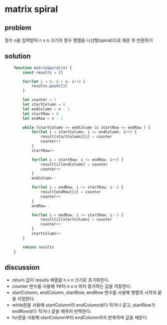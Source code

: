 # matrix spiral

## problem

정수 n을 입력받아 n x n 크기의 정수 행렬을 나선형(spiral)으로 채운 후 반환하기

## solution

```javascript
    function matrixSpiral(n) {
        const results = []

        for(let i = 0; i < n; i++) {
            results.push([])
        }

        let counter = 1
        let startColumn = 0
        let endColumn = n - 1
        let startRow = 0
        let endRow = n - 1

        while (startColumn <= endColumn && startRow <= endRow ) {
            for(let i = startColumn; i <= endColumn; i++) {
                result[startColumn][i] = counter
                counter++
            }
            startRow++

            for(let i = startRow; i <= endRow; i++) {
                result[i][endColumn] = counter
                counter++
            }
            endColumn--

            for(let i = endRow; i >= startRow; i--) {
                result[endRow][i] = counter
                counter++
            }
            endRow--

            for(let i = endRow; i >= startRow; i--) {
                result[i][startColumn] = counter
                counter++
            }
            startColumn++
        }

        return results
    }
```

## discussion

- return 값이 results 배열을 n x n 크기로 초기화한다.
- counter 변수를 사용해 1부터 n x n 까지 증가하는 값을 저장한다.
- startColumn, endColumn, startRow, endRow 변수를 사용해 행렬의 시작과 끝을 지정한다.
- while문을 사용해 startColumn이 endColumn보다 작거나 같고, startRow가 endRow보다 작거나 같을 때까지 반복한다.
- for문을 사용해 startColumn부터 endColumn까지 반복하며 값을 채운다.
